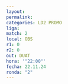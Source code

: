 ```yaml
---
layout: 
permalink: 
categories: LD2 PROMO
liga: 
match: 2
local: OBS
r1: 0
r2: 0
out: DUAT
hora: '"22:00"'
fecha: 22.11.24
ronda: "2"
---
```

